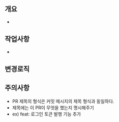 ## 개요
- 

## 작업사항
- 

## 변경로직


## 주의사항
- PR 제목의 형식은 커밋 메시지의 제목 형식과 동일하다.
- 제목에는 이 PR이 무엇을 했는지 명시해주기
- ex) feat: 로그인 토큰 발행 기능 추가
